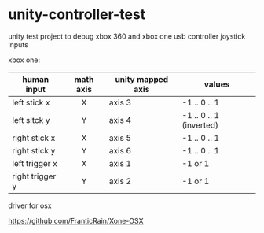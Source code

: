 # unity-controller-test
unity test project to debug xbox 360 and xbox one usb controller joystick inputs



xbox one:

| human input     | math axis | unity mapped axis | values
| --------------- | :-------: | ----------------- | -----
| left stick x    | X         | axis 3            | -1 .. 0 .. 1
| left sitck y    | Y         | axis 4            | -1 .. 0 .. 1 (inverted)
| right stick x   | X         | axis 5            | -1 .. 0 .. 1
| right stick y   | Y         | axis 6            | -1 .. 0 .. 1
| left trigger x  | X         | axis 1            | -1 or 1 
| right trigger y | Y         | axis 2            | -1 or 1 


driver for osx

https://github.com/FranticRain/Xone-OSX
